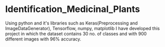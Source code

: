 # Identification_Medicinal_Plants
Using python and it's libraries such as Keras(Preprocessing and ImageDataGenerator), Tensorflow, numpy, matplotlib I have developed this project in which the dataset contains
30 no. of classes and with 900 different images with 96% accuracy.
